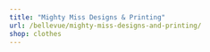 ```yaml
---
title: "Mighty Miss Designs & Printing"
url: /bellevue/mighty-miss-designs-and-printing/
shop: clothes
---
```

